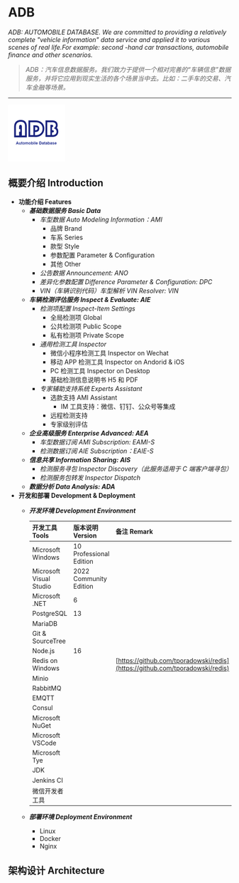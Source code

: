 # ADB

*ADB: AUTOMOBILE DATABASE. We are committed to providing a relatively complete "vehicle information" data service and applied it to various scenes of real life.For example: second -hand car transactions, automobile finance and other scenarios.*

> *ADB：汽车信息数据服务。我们致力于提供一个相对完善的“车辆信息”数据服务，并将它应用到现实生活的各个场景当中去。比如：二手车的交易、汽车金融等场景。*

----

![ADB](assets/Icons/Icon-128.png)

## 概要介绍 Introduction

- **功能介绍 Features**
  - ***基础数据服务 Basic Data***
    - *车型数据 Auto Modeling Information：AMI*
      - 品牌 Brand
      - 车系 Series
      - 款型 Style
      - 参数配置 Parameter & Configuration
      - 其他 Other
    - *公告数据 Announcement: ANO*
    - *差异化参数配置 Difference Parameter & Configuration: DPC*
    - *VIN（车辆识别代码）车型解析 VIN Resolver: VIN*
  - ***车辆检测评估服务 Inspect & Evaluate: AIE***
    - *检测项配置 Inspect-Item Settings*
      - 全局检测项 Global
      - 公共检测项 Public Scope
      - 私有检测项 Private Scope
    - *通用检测工具 Inspector*
      - 微信小程序检测工具 Inspector on Wechat
      - 移动 APP 检测工具 Inspector on Andorid & iOS
      - PC 检测工具 Inspector on Desktop
      - 基础检测信息说明书 H5 和 PDF
    - *专家辅助支持系统 Experts Assistant*
      - 选款支持 AMI Assistant
        - IM 工具支持：微信、钉钉、公众号等集成
      - 远程检测支持
      - 专家级别评估
  - ***企业高级服务 Enterprise Advanced: AEA***
    - *车型数据订阅 AMI Subscription: EAMI-S*
    - *检测数据订阅 AIE Subscription：EAIE-S*
  - ***信息共享 Information Sharing: AIS***
    - *检测服务寻包 Inspector Discovery（此服务适用于 C 端客户端寻包）*
    - *检测服务包转发 Inspector Dispatch*
  - ***数据分析 Data Analysis: ADA***
- **开发和部署 Development & Deployment**
  - ***开发环境 Development Environment***

    |开发工具 Tools|版本说明 Version|备注 Remark|
    |---------|---------|---------|
    |Microsoft Windows|10 Professional Edition| |
    |Microsoft Visual Studio|2022 Community Edition| |
    |Microsoft .NET|6| |
    |PostgreSQL|13| |
    |MariaDB| | |
    |Git & SourceTree| | |
    |Node.js|16| |
    |Redis on Windows| |[https://github.com/tporadowski/redis](https://github.com/tporadowski/redis)|
    |Minio| | |
    |RabbitMQ| | |
    |EMQTT| | |
    |Consul| | |
    |Microsoft NuGet| | |
    |Microsoft VSCode| | |
    |Microsoft Tye| | |
    |JDK| | |
    |Jenkins CI| | |
    |微信开发者工具| | |

  - ***部署环境 Deployment Environment***
    - Linux
    - Docker
    - Nginx

## 架构设计 Architecture


